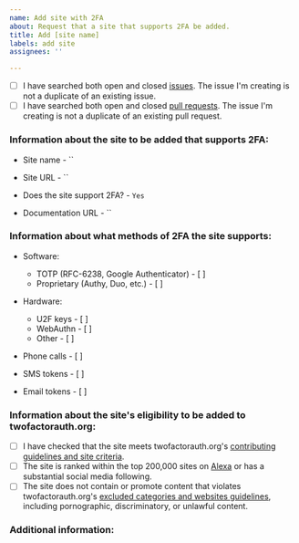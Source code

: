 ```yaml
---
name: Add site with 2FA
about: Request that a site that supports 2FA be added.
title: Add [site name]
labels: add site
assignees: ''

---
```


<!-- Before submitting this issue, please update the title to include the name of the site to be added. 
Submit a single issue for each site to be added.
Check both boxes below before submitting your issue to verify that you have already checked for duplicate issues and pull requests relating to your request. -->

- [ ] I have searched both open and closed [issues](https://github.com/2factorauth/twofactorauth/issues). The issue I'm creating is not a duplicate of an existing issue.
- [ ] I have searched both open and closed [pull requests](https://github.com/2factorauth/twofactorauth/pulls). The issue I'm creating is not a duplicate of an existing pull request.

### Information about the site to be added that supports 2FA: ###
<!-- Official name of the site -->
* Site name - ``

<!-- Link to the main page -->
* Site URL - ``

* Does the site support 2FA? - `Yes`

<!-- Link to documentation on how to enable 2FA on the site.
Attach screenshots of the setup/login process if no public-facing documentation link is available, redacting any personal information. -->
* Documentation URL - ``

### Information about what methods of 2FA the site supports: ###
<!-- Mark each implementation of 2FA that the site supports.
See our [wiki](https://github.com/2factorauth/twofactorauth/wiki/FAQ-2FA-Types) for more information about different types of 2FA implementations. -->

* Software:
  - TOTP (RFC-6238, Google Authenticator) - [ ]
  - Proprietary (Authy, Duo, etc.) - [ ]

* Hardware:
  - U2F keys - [ ]
  - WebAuthn - [ ]
  - Other - [ ]

* Phone calls - [ ]
* SMS tokens - [ ]
* Email tokens - [ ]

### Information about the site's eligibility to be added to twofactorauth.org: ###
<!-- Check each box below to verify that the site meets our requirements for being listed.
If a site does not meet any of these requirements, feel free to continue your issue submission.
Leave any unmet requirements unchecked, and add any additional information or questions in the "Additional information" section below. -->

- [ ] I have checked that the site meets twofactorauth.org's [contributing guidelines and site criteria](https://github.com/2factorauth/twofactorauth/blob/master/CONTRIBUTING.md).
- [ ] The site is ranked within the top 200,000 sites on [Alexa](https://www.alexa.com/siteinfo/) or has a substantial social media following.
- [ ] The site does not contain or promote content that violates twofactorauth.org's [excluded categories and websites guidelines](https://github.com/2factorauth/twofactorauth/blob/master/EXCLUSION.md), including pornographic, discriminatory, or unlawful content.

### Additional information: ###
<!-- If you have any additional information to provide, please do so below. -->
